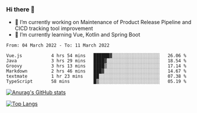 ### Hi there 👋

- 🔭 I’m currently working on Maintenance of Product Release Pipeline and CICD tracking tool improvement
- 🌱 I’m currently learning Vue, Kotlin and Spring Boot

<!--START_SECTION:waka-->

```text
From: 04 March 2022 - To: 11 March 2022

Vue.js           4 hrs 54 mins   ██████▓░░░░░░░░░░░░░░░░░░   26.06 %
Java             3 hrs 29 mins   ████▓░░░░░░░░░░░░░░░░░░░░   18.54 %
Groovy           3 hrs 13 mins   ████▒░░░░░░░░░░░░░░░░░░░░   17.14 %
Markdown         2 hrs 46 mins   ███▓░░░░░░░░░░░░░░░░░░░░░   14.67 %
textmate         1 hr 23 mins    ██░░░░░░░░░░░░░░░░░░░░░░░   07.38 %
TypeScript       58 mins         █▒░░░░░░░░░░░░░░░░░░░░░░░   05.19 %
```

<!--END_SECTION:waka-->

[![Anurag's GitHub stats](https://github-readme-stats.vercel.app/api?username=yunhao981&show_icons=true&theme=solarized-dark)](https://github.com/anuraghazra/github-readme-stats)

[![Top Langs](https://github-readme-stats.vercel.app/api/top-langs/?username=yunhao981&theme=solarized-dark&layout=compact)](https://github.com/anuraghazra/github-readme-stats)

<!--
**yunhao981/yunhao981** is a ✨ _special_ ✨ repository because its `README.md` (this file) appears on your GitHub profile.

Here are some ideas to get you started:

- 🔭 I’m currently working on Maintenance of Release Pipeline and CICD tracking tool improvement
- 🌱 I’m currently learning Vue, Kotlin and Spring Boot
- 👯 I’m looking to collaborate on ...
- 🤔 I’m looking for help with ...
- 💬 Ask me about ...
- 📫 How to reach me: ...
- 😄 Pronouns: ...
- ⚡ Fun fact: ...
-->


